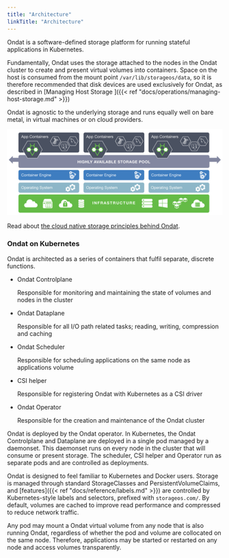 ```yaml
---
title: "Architecture"
linkTitle: "Architecture"
---
```


Ondat is a software-defined storage platform for running stateful
applications in Kubernetes.

Fundamentally, Ondat uses the storage attached to the nodes in the
Ondat cluster to create and present virtual volumes into containers. Space
on the host is consumed from the mount point `/var/lib/storageos/data`, so it
is therefore recommended that disk devices are used exclusively for Ondat,
as described in [Managing Host Storage ]({{< ref
"docs/operations/managing-host-storage.md" >}})

Ondat is agnostic to the underlying storage and runs equally well on
bare metal, in virtual machines or on cloud providers.

![Ondat architecture](/images/docs/concepts/storageos-cluster.png)

Read about [the cloud native storage principles behind
Ondat](https://storageos.com/storageos-cloud-native-storage).

### Ondat on Kubernetes

Ondat is architected as a series of containers that fulfil separate,
discrete functions.
* Ondat Controlplane

    Responsible for monitoring and maintaining the state of volumes and nodes in the cluster

* Ondat Dataplane

    Responsible for all I/O path related tasks; reading, writing, compression and caching

* Ondat Scheduler

    Responsible for scheduling applications on the same node as applications volume

* CSI helper

    Responsible for registering Ondat with Kubernetes as a CSI driver

* Ondat Operator

    Responsible for the creation and maintenance of the Ondat cluster


Ondat is deployed by the Ondat operator. In Kubernetes, the Ondat
Controlplane and Dataplane are deployed in a single pod managed by a daemonset.
This daemonset runs on every node in the cluster that will consume or present
storage. The scheduler, CSI helper and Operator run as separate pods and are
controlled as deployments.

Ondat is designed to feel familiar to Kubernetes and Docker users. Storage
is managed through standard StorageClasses and PersistentVolumeClaims, and
[features]({{< ref "docs/reference/labels.md" >}}) are controlled by
Kubernetes-style labels and selectors, prefixed with `storageos.com/`. By
default, volumes are cached to improve read performance and compressed to
reduce network traffic.

Any pod may mount a Ondat virtual volume from any node that is also
running Ondat, regardless of whether the pod and volume are
collocated on the same node. Therefore, applications may be started or
restarted on any node and access volumes transparently.




